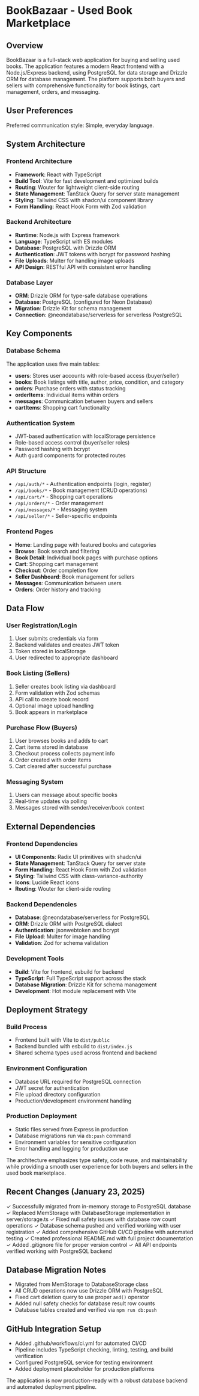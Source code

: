 # BookBazaar - Used Book Marketplace

## Overview

BookBazaar is a full-stack web application for buying and selling used books. The application features a modern React frontend with a Node.js/Express backend, using PostgreSQL for data storage and Drizzle ORM for database management. The platform supports both buyers and sellers with comprehensive functionality for book listings, cart management, orders, and messaging.

## User Preferences

Preferred communication style: Simple, everyday language.

## System Architecture

### Frontend Architecture
- **Framework**: React with TypeScript
- **Build Tool**: Vite for fast development and optimized builds
- **Routing**: Wouter for lightweight client-side routing
- **State Management**: TanStack Query for server state management
- **Styling**: Tailwind CSS with shadcn/ui component library
- **Form Handling**: React Hook Form with Zod validation

### Backend Architecture
- **Runtime**: Node.js with Express framework
- **Language**: TypeScript with ES modules
- **Database**: PostgreSQL with Drizzle ORM
- **Authentication**: JWT tokens with bcrypt for password hashing
- **File Uploads**: Multer for handling image uploads
- **API Design**: RESTful API with consistent error handling

### Database Layer
- **ORM**: Drizzle ORM for type-safe database operations
- **Database**: PostgreSQL (configured for Neon Database)
- **Migration**: Drizzle Kit for schema management
- **Connection**: @neondatabase/serverless for serverless PostgreSQL

## Key Components

### Database Schema
The application uses five main tables:
- **users**: Stores user accounts with role-based access (buyer/seller)
- **books**: Book listings with title, author, price, condition, and category
- **orders**: Purchase orders with status tracking
- **orderItems**: Individual items within orders
- **messages**: Communication between buyers and sellers
- **cartItems**: Shopping cart functionality

### Authentication System
- JWT-based authentication with localStorage persistence
- Role-based access control (buyer/seller roles)
- Password hashing with bcrypt
- Auth guard components for protected routes

### API Structure
- `/api/auth/*` - Authentication endpoints (login, register)
- `/api/books/*` - Book management (CRUD operations)
- `/api/cart/*` - Shopping cart operations
- `/api/orders/*` - Order management
- `/api/messages/*` - Messaging system
- `/api/seller/*` - Seller-specific endpoints

### Frontend Pages
- **Home**: Landing page with featured books and categories
- **Browse**: Book search and filtering
- **Book Detail**: Individual book pages with purchase options
- **Cart**: Shopping cart management
- **Checkout**: Order completion flow
- **Seller Dashboard**: Book management for sellers
- **Messages**: Communication between users
- **Orders**: Order history and tracking

## Data Flow

### User Registration/Login
1. User submits credentials via form
2. Backend validates and creates JWT token
3. Token stored in localStorage
4. User redirected to appropriate dashboard

### Book Listing (Sellers)
1. Seller creates book listing via dashboard
2. Form validation with Zod schemas
3. API call to create book record
4. Optional image upload handling
5. Book appears in marketplace

### Purchase Flow (Buyers)
1. User browses books and adds to cart
2. Cart items stored in database
3. Checkout process collects payment info
4. Order created with order items
5. Cart cleared after successful purchase

### Messaging System
1. Users can message about specific books
2. Real-time updates via polling
3. Messages stored with sender/receiver/book context

## External Dependencies

### Frontend Dependencies
- **UI Components**: Radix UI primitives with shadcn/ui
- **State Management**: TanStack Query for server state
- **Form Handling**: React Hook Form with Zod validation
- **Styling**: Tailwind CSS with class-variance-authority
- **Icons**: Lucide React icons
- **Routing**: Wouter for client-side routing

### Backend Dependencies
- **Database**: @neondatabase/serverless for PostgreSQL
- **ORM**: Drizzle ORM with PostgreSQL dialect
- **Authentication**: jsonwebtoken and bcrypt
- **File Upload**: Multer for image handling
- **Validation**: Zod for schema validation

### Development Tools
- **Build**: Vite for frontend, esbuild for backend
- **TypeScript**: Full TypeScript support across the stack
- **Database Migration**: Drizzle Kit for schema management
- **Development**: Hot module replacement with Vite

## Deployment Strategy

### Build Process
- Frontend built with Vite to `dist/public`
- Backend bundled with esbuild to `dist/index.js`
- Shared schema types used across frontend and backend

### Environment Configuration
- Database URL required for PostgreSQL connection
- JWT secret for authentication
- File upload directory configuration
- Production/development environment handling

### Production Deployment
- Static files served from Express in production
- Database migrations run via `db:push` command
- Environment variables for sensitive configuration
- Error handling and logging for production use

The architecture emphasizes type safety, code reuse, and maintainability while providing a smooth user experience for both buyers and sellers in the used book marketplace.

## Recent Changes (January 23, 2025)

✓ Successfully migrated from in-memory storage to PostgreSQL database
✓ Replaced MemStorage with DatabaseStorage implementation in server/storage.ts
✓ Fixed null safety issues with database row count operations
✓ Database schema pushed and verified working with user registration
✓ Added comprehensive GitHub CI/CD pipeline with automated testing
✓ Created professional README.md with full project documentation
✓ Added .gitignore file for proper version control
✓ All API endpoints verified working with PostgreSQL backend

## Database Migration Notes

- Migrated from MemStorage to DatabaseStorage class
- All CRUD operations now use Drizzle ORM with PostgreSQL
- Fixed cart deletion query to use proper `and()` operator
- Added null safety checks for database result row counts
- Database tables created and verified via `npm run db:push`

## GitHub Integration Setup

- Added .github/workflows/ci.yml for automated CI/CD
- Pipeline includes TypeScript checking, linting, testing, and build verification
- Configured PostgreSQL service for testing environment
- Added deployment placeholder for production platforms

The application is now production-ready with a robust database backend and automated deployment pipeline.